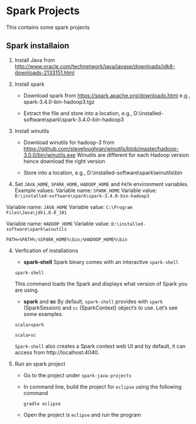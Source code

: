 # Spark Projects
This contains some spark projects

## Spark installaion
1. Install Java from 
	http://www.oracle.com/technetwork/java/javase/downloads/jdk8-downloads-2133151.html 
	
2. Install spark
	- Download spark from
	https://spark.apache.org/downloads.html
	e.g., spark-3.4.0-bin-hadoop3.tgz
	
	- Extract the file and store into a location, e.g., D:\installed-software\spark\spark-3.4.0-bin-hadoop3
	
3. Install winutils

	- Download winutils for hadoop-3 from
	https://github.com/steveloughran/winutils/blob/master/hadoop-3.0.0/bin/winutils.exe
	Winutils are different for each Hadoop version hence download the right version
	
	- Store into a location, e.g., D:\installed-software\spark\winutils\bin
	
3. Set `JAVA_HOME`, `SPARK_HOME`, `HADOOP_HOME` and `PATH` environment variables.
Example values: 
Variable name: `SPARK_HOME`
Variable value: `D:\installed-software\spark\spark-3.4.0-bin-hadoop3`

Variable name: `JAVA_HOME`
Variable value: `C:\Program Files\Java\jdk1.8.0_101`

Variable name: `HADOOP_HOME`
Variable value: `D:\installed-software\spark\winutils`

```
PATH=%PATH%;%SPARK_HOME%\bin;%HADOOP_HOME%\bin
```

4. Verfication of installations
	- **spark-shell**
		Spark binary comes with an interactive `spark-shell`
	
	```
	spark-shell
	```
	
	This command loads the Spark and displays what version of Spark you are using.
	
	- **spark** and **sc**
	By default, `spark-shell` provides with `spark` (SparkSession) and `sc` (SparkContext) object’s to use. Let’s see some examples.
		
	```
	scala>spark
	```

	```
	scala>sc
	```
	
	`Spark-shell` also creates a Spark context web UI and by default, it can access from http://localhost:4040.
	
5. Run an spark project
	- Go to the project under `spark-java-projects`
	- In command line, build the project for `eclipse` using the following command 
		
		```
		gradle eclipse
		```
	- Open the project is `eclipse` and run the program 
	
